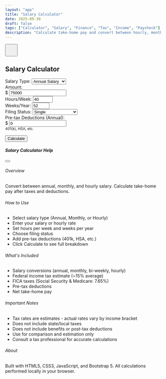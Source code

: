 ```yaml
---
layout: "app"
title: "Salary Calculator"
date: 2025-09-30
draft: false
tags: ["Calculator", "Salary", "Finance", "Tax", "Income", "Paycheck"]
description: "Calculate take-home pay and convert between hourly, monthly, and annual salary. See taxes and deductions breakdown."
---
```


<main class="min-vh-100 d-flex align-items-center justify-content-center position-relative">
<button type="button" class="btn btn-light position-absolute top-0 end-0 m-3 rounded-circle shadow" data-bs-toggle="modal" data-bs-target="#helpModal" style="z-index:10;width:2.5rem;height:2.5rem;">
<i class="fas fa-question fa-lg text-primary"></i>
</button>
<div class="calc-wrap">
<section class="card shadow-lg border-0 h-100">
<div class="card-header bg-transparent">
<h1 class="h4 mb-0 text-center">Salary Calculator</h1>
</div>
<div class="card-body">
<div class="form-container">
<div class="mb-3">
<label class="form-label">Salary Type:</label>
<select class="form-select" id="salary-type">
<option value="annual">Annual Salary</option>
<option value="monthly">Monthly Salary</option>
<option value="hourly">Hourly Rate</option>
</select>
</div>

<div class="mb-3">
<label class="form-label">Amount:</label>
<div class="input-group">
<span class="input-group-text">$</span>
<input type="number" class="form-control" id="salary-amount" value="75000" step="0.01">
</div>
</div>

<div class="row g-2 mb-3">
<div class="col-6">
<label class="form-label">Hours/Week:</label>
<input type="number" class="form-control" id="hours-week" value="40" min="1" max="168">
</div>
<div class="col-6">
<label class="form-label">Weeks/Year:</label>
<input type="number" class="form-control" id="weeks-year" value="52" min="1" max="52">
</div>
</div>

<div class="mb-3">
<label class="form-label">Filing Status:</label>
<select class="form-select" id="filing-status">
<option value="single">Single</option>
<option value="married">Married Filing Jointly</option>
<option value="head">Head of Household</option>
</select>
</div>

<div class="mb-3">
<label class="form-label">Pre-tax Deductions (Annual):</label>
<div class="input-group">
<span class="input-group-text">$</span>
<input type="number" class="form-control" id="deductions" value="0" step="100">
</div>
<small class="text-muted">401(k), HSA, etc.</small>
</div>

<button class="btn btn-success w-100 mb-3" id="calculate-btn">Calculate</button>

<div id="results" style="display:none;">
<div class="salary-breakdown mb-3">
<h6 class="mb-2">Salary Breakdown:</h6>
<div class="breakdown-item">
<span>Annual:</span>
<strong id="annual-salary">$0</strong>
</div>
<div class="breakdown-item">
<span>Monthly:</span>
<strong id="monthly-salary">$0</strong>
</div>
<div class="breakdown-item">
<span>Bi-weekly:</span>
<strong id="biweekly-salary">$0</strong>
</div>
<div class="breakdown-item">
<span>Hourly:</span>
<strong id="hourly-rate">$0</strong>
</div>
</div>

<div class="tax-breakdown mb-3">
<h6 class="mb-2">Tax & Deductions:</h6>
<div class="tax-item">
<span>Gross Annual:</span>
<strong id="gross-annual">$0</strong>
</div>
<div class="tax-item">
<span>Federal Tax (~15%):</span>
<strong class="text-danger" id="federal-tax">-$0</strong>
</div>
<div class="tax-item">
<span>FICA (7.65%):</span>
<strong class="text-danger" id="fica-tax">-$0</strong>
</div>
<div class="tax-item">
<span>Pre-tax Deductions:</span>
<strong class="text-danger" id="deductions-display">-$0</strong>
</div>
<div class="tax-item total">
<span>Net Annual (Take-home):</span>
<strong class="text-success" id="net-annual">$0</strong>
</div>
</div>

<div class="take-home-box">
<div class="take-home-label">Monthly Take-Home</div>
<div class="take-home-value" id="net-monthly">$0</div>
</div>
</div>
</div>
</div>
</section>
</div>
</main>

<div class="modal fade" id="helpModal" tabindex="-1" aria-labelledby="helpModalLabel" aria-hidden="true">
<div class="modal-dialog modal-dialog-centered modal-lg">
<div class="modal-content">
<div class="modal-header">
<h5 class="modal-title" id="helpModalLabel">Salary Calculator Help</h5>
<button type="button" class="btn-close" data-bs-dismiss="modal" aria-label="Close"></button>
</div>
<div class="modal-body">
<h6>Overview</h6>
<p>Convert between annual, monthly, and hourly salary. Calculate take-home pay after taxes and deductions.</p>
<h6>How to Use</h6>
<ul>
<li>Select salary type (Annual, Monthly, or Hourly)</li>
<li>Enter your salary or hourly rate</li>
<li>Set hours per week and weeks per year</li>
<li>Choose filing status</li>
<li>Add pre-tax deductions (401k, HSA, etc.)</li>
<li>Click Calculate to see full breakdown</li>
</ul>
<h6>What's Included</h6>
<ul>
<li>Salary conversions (annual, monthly, bi-weekly, hourly)</li>
<li>Federal income tax estimate (~15% average)</li>
<li>FICA taxes (Social Security & Medicare: 7.65%)</li>
<li>Pre-tax deductions</li>
<li>Net take-home pay</li>
</ul>
<h6>Important Notes</h6>
<ul>
<li>Tax rates are estimates - actual rates vary by income bracket</li>
<li>Does not include state/local taxes</li>
<li>Does not include benefits or post-tax deductions</li>
<li>Use for comparison and estimation only</li>
<li>Consult a tax professional for accurate calculations</li>
</ul>
<h6>About</h6>
<p>Built with HTML5, CSS3, JavaScript, and Bootstrap 5. All calculations performed locally in your browser.</p>
</div>
</div>
</div>
</div>

